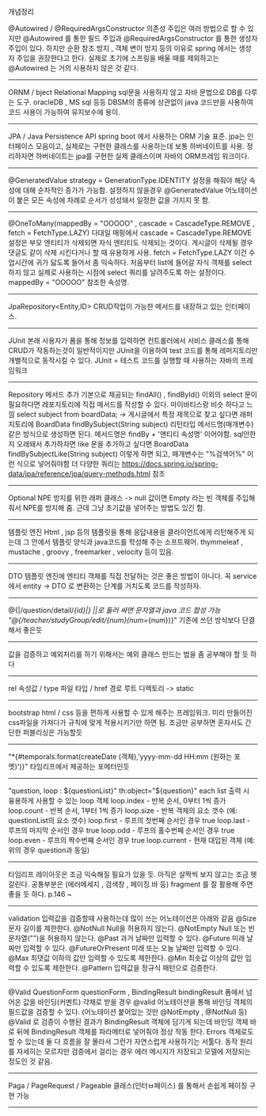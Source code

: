 개념정리

@Autowired / @RequiredArgsConstructor
의존성 주입은 여러 방법으로 할 수 있지만 @Autowired 를 통한 필드 주입과 
@RequiredArgsConstructor 를 통한 생성자 주입이 있다.
하지만 순환 참조 방지 , 객체 변이 방지 등의 이유로 spring 에서는 생성자 주입을 권장한다고 한다.
실제로 초기에 스프링을 배울 때를 제외하고는 @Autowired 는 거의 사용하지 않은 것 같다.

---------------------------------------------------------------------------------------------------------

ORNM / bject Relational Mapping 
sql문을 사용하지 않고 자바 문법으로 DB를 다루는 도구.
oracleDB , MS sql 등등 DBSM의 종류에 상관없이 java 코드만을 사용하여 코드 사용이 가능하여 유지보수에 용이.

---------------------------------------------------------------------------------------------------------

JPA / Java Persistence API
spring boot 에서 사용하는 ORM 기술 표준.
jpa는 인터페이스 모음이고, 실제로는 구현한 클래스를 사용하는데 보통 하버네이트를 사용.
정리하자면  하버네이트는 jpa를 구현한 실제 클래스이며 자바의 ORM프레임 워크이다.

---------------------------------------------------------------------------------------------------------

@GeneratedValue
strategy = GenerationType.IDENTITY 설정을 해줘야 해당 속성에 대해 순차적인 증가가 가능함.
설정하지 않을경우 @GeneratedValue 어노테이션이 붙은 모든 속성에 차례로 순서가 성성돼서 일정한 값을 가지지 못 함.

---------------------------------------------------------------------------------------------------------

@OneToMany(mappedBy = "OOOOO" , cascade = CascadeType.REMOVE , fetch = FetchType.LAZY)
다대일 매핑에서 cascade = CascadeType.REMOVE 설정은 부모 엔티티가 삭제되면 자식 엔티티도 삭제되는 것이다.
게시글이 삭제될 경우 댓글도 같이 삭제 시킨다거나 할 때 유용하게 사용.
fetch = FetchType.LAZY 이건 수업시간에 귀가 닳도록 들어서 좀 익숙하다. 처음부터 list에 들어갈 자식 객체를 select 하지 않고 실제로 사용하는 시점에 
select 쿼리를 날려주도록 하는 설정이다. mappedBy = "OOOOO" 참조한 속성명.

---------------------------------------------------------------------------------------------------------

 JpaRepository<Entity,ID>
 CRUD작업이 가능한 메서드를 내장하고 있는 인터페이스.
 
 ---------------------------------------------------------------------------------------------------------
 
 JUnit
 본래 사용자가 폼을 통해 정보를 입력하면 컨트롤러에서 서비스 클래스를 통해 CRUD가 작동하는것이 일반적이지만 JUnit을 이용하여 test 코드를 통해 
 레퍼지토리만 개별적으로 동작시킬 수 있다. JUnit = 테스트 코드를 실행할 때 사용하는 자바의 프레임워크
 
 ---------------------------------------------------------------------------------------------------------
 
Repository 메서드 추가
기본으로 제공되는 findAll() , findById() 이외의 select 문이 필요하다면 레포지토리에 직접 메서드를 작성할 수 있다. 마이바티스랑 비슷 하다고 느낌
select subject from boardData; -> 게시글에서 특정 제목으로 찾고 싶다면 래퍼지토리에 
BoardData findBySubject(String subject) 리턴타입 메서드명(매개변수)
같은 방식으로 생성하면 된다. 메서드명은 findBy + '앤티티 속성명' 이어야함.
sql안한지 오래돼서 추가하자면 like 문을 추가하고 싶다면 BoardData findBySubjectLike(String subject) 이렇게 하면 되고,
매개변수는 "%검색어%" 이런 식으로 넣어줘야함
더 다양한 쿼리는 https://docs.spring.io/spring-data/jpa/reference/jpa/query-methods.html 참조

---------------------------------------------------------------------------------------------------------

Optional<OOO>
NPE 방지를 위한 래퍼 클래스 -> null 값이면 Empty 라는 빈 객체를 주입해줘서 NPE를 방지해 줌.
근데 그냥 초기값을 넣어주는 방법도 있긴 함.

---------------------------------------------------------------------------------------------------------

템플릿 엔진
Html , jsp 등의 템플릿을 통해 응답내용을 클라이언트에게 리턴해주게 되는데 그 안에서 템플릿 양식과 java코드를 학성해 주는 소프트웨어.
thymmeleaf , mustache , groovy , freemarker , velocity 등이 있음.

---------------------------------------------------------------------------------------------------------

DTO
템플릿 엔진에 엔티티 객체를 직접 전달하는 것은 좋은 방법이 아니다.
꼭 service 에서 entity -> DTO 로 변환하는 단계를 거치도록 코드를 작성하자.

---------------------------------------------------------------------------------------------------------

@{|/question/detail/*{id}|}
||로 둘러 싸면 문자열과 java 코드 합성 가능 
"@{/teacher/studyGroup/edit/{num}(num=*{num})}" 기존에 쓰던 방식보다 단결해서 좋은듯

---------------------------------------------------------------------------------------------------------

값을 검증하고 예외처리를 하기 위해서는 예외 클래스 만드는 법을 좀 공부해야 할 듯 하다

---------------------------------------------------------------------------------------------------------

<link rel="stylesheet" type="text/css" th:href="@{/style.css}">
rel 속성값 / type 파일 타입 / href 경로 루트 디렉토리 -> static

---------------------------------------------------------------------------------------------------------

bootstrap
html / css 등을 편하게 사용할 수 있게 해주는 프레임워크.
미리 만들어진 css파일을 가져다가 규칙에 맞게 적용시키기만 하면 됨. 조금만 공부하면 혼자서도 간단한 퍼블리싱은 가능할듯

---------------------------------------------------------------------------------------------------------

"*{#temporals.format(createDate (객체),'yyyy-mm-dd HH:mm (원하는 포멧)')}"
타임리프에서 제공하는 포메터인듯

---------------------------------------------------------------------------------------------------------

"question, loop : ${questionList}" th:object="${question}"
each list 출력 시 융용하게 사용할 수 있는 loop 객체
loop.index - 반복 순서, 0부터 1씩 증가
loop.count - 반복 순서, 1부터 1씩 증가
loop.size - 반복 객체의 요소 갯수 (예: questionList의 요소 갯수)
loop.first - 루프의 첫번째 순서인 경우 true
loop.last - 루프의 마지막 순서인 경우 true
loop.odd - 루프의 홀수번째 순서인 경우 true
loop.even - 루프의 짝수번째 순서인 경우 true
loop.current - 현재 대입된 객체 (예: 위의 경우 question과 동일)

---------------------------------------------------------------------------------------------------------

타임리프 레이아웃은 조금 익숙해질 필요가 있을 듯. 아직은 살짝씩 보지 않고는 조금 헷갈린다. 
공통부분은 (에러메세지 , 검색창 , 페이징 바 등) fragment 를 잘 활용해 주면 좋을 듯 하다.
p.146 ~

---------------------------------------------------------------------------------------------------------

validation
입력값을 검증할때 사용하는데 많이 쓰는 어노테이션은 아래와 같음
@Size	문자 길이를 제한한다.
@NotNull	Null을 허용하지 않는다.
@NotEmpty	Null 또는 빈 문자열("")을 허용하지 않는다.
@Past	과거 날짜만 입력할 수 있다.
@Future	미래 날짜만 입력할 수 있다.
@FutureOrPresent	미래 또는 오늘 날짜만 입력할 수 있다.
@Max	최댓값 이하의 값만 입력할 수 있도록 제한한다.
@Min	최솟값 이상의 값만 입력할 수 있도록 제한한다.
@Pattern	입력값을 정규식 패턴으로 검증한다.

---------------------------------------------------------------------------------------------------------

@Valid QuestionForm questionForm , BindingResult bindingResult
폼에서 넘어온 값을 바인딩(커멘트) 갹채로 받을 경우 @valid 어노테이션을 통해 바인딩 객체의 필드값을 검증할 수 있다.
(어노테이션 붙어있는 것만 @NotEmpty , @NotNull 등) @Valid 로 검증이 수행된 결과가 BindingResult 객체에 담기게 되는데 
바인딩 객체 바로 뒤에 BindingResult 객체를 파라메터로 넣어줘야 정상 작동 한다. 
Errors 객체로도 할 수 있는데 둘 다 흐름을 잘 몰라서 그런가 자연스럽게 사용하기는 서툴다.
동작 원리를 자세히는 모르지만 검증에서 걸리는 경우 에러 메시지가 저장되고 모델에 저장되는 정도인 것 같음.

---------------------------------------------------------------------------------------------------------

Paga / PageRequest / Pageable
클래스(인터ㅂ페이스) 를 통해서 손쉽게 페이징 구현 가능

---------------------------------------------------------------------------------------------------------





